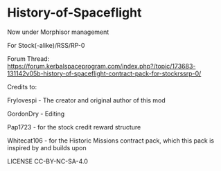 # History-of-Spaceflight

Now under Morphisor management


For Stock(-alike)/RSS/RP-0

Forum Thread: https://forum.kerbalspaceprogram.com/index.php?/topic/173683-131142v05b-history-of-spaceflight-contract-pack-for-stockrssrp-0/



Credits to:

Frylovespi - The creator and original author of this mod

GordonDry - Editing

Pap1723 - for the stock credit reward structure

Whitecat106 - for the Historic Missions contract pack, which this pack is inspired by and builds upon



LICENSE CC-BY-NC-SA-4.0
